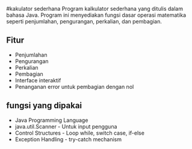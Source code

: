 #kakulator sederhana
Program kalkulator sederhana yang ditulis dalam bahasa Java. Program ini menyediakan fungsi dasar operasi matematika seperti penjumlahan, pengurangan, perkalian, dan pembagian.

## Fitur

- Penjumlahan
- Pengurangan
- Perkalian
- Pembagian
- Interface interaktif
- Penanganan error untuk pembagian dengan nol
## fungsi yang dipakai
- Java Programming Language
- java.util.Scanner - Untuk input pengguna
- Control Structures - Loop while, switch case, if-else
- Exception Handling - try-catch mechanism